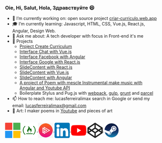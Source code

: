 ### Oie, Hi, Salut, Hola, Здравствуйте 😄

- 💼 I’m currently working on: open source project [criar-curriculo.web.app](https://criar-curriculo.web.app)
- 🎓 I’m currently learning: Javascript, HTML, CSS, Vue.js, React.js, Angular, Design Web.
- 💬 Ask me about: A tech developer with focus in Front-end it's me
- 🌿 Projects
  * [Project Create Curriculum](https://criar-curriculo.web.app?lang=en-US)
  * [Interface Chat with Vue.js](https://chat-vue-interface.web.app)  
  * [Interface Facebook with Angular](https://angular-facebook.web.app)  
  * [Interface Google with React.js](https://g00gle-reactjs.web.app) 
  * [SlideContent with React.js](https://slidecontent-reactjs.web.app)
  * [SlideContent with Vue.js](https://slidecontent-vuejs.web.app)
  * [SlideContent with Angular](https://angular-slidecontent.web.app) 
  * [A project of Poem with mescle Instrumental make music with Angular and Youtube API](https://rimandoaspoesias.web.app)
  * Boilerplate Stylus and Pug.js with [webpack](https://github.com/lucasferreiralimax/webpack_work), [gulp](https://github.com/lucasferreiralimax/gulp_work), [grunt](https://github.com/lucasferreiralimax/grunt_work) and [parcel](https://github.com/lucasferreiralimax/parcel_work)
- 📫 How to reach me: lucasferreiralimax search in Google or send my email: lucasferreiralimax@gmail.com
- 🎨 Art: I maker poems in [Youtube](https://www.youtube.com/channel/UCxvF9bQs3PAasQJoNfeX-og) and pieces of art

<br>

<a href="https://docs.microsoft.com/pt-br/users/lucasferreiralimax" target="_blank">
  <img align="center" alt="Lucas Ferreira de Lima Microsoft Docs Learn" width="50px" src="assets/microsoft-logo.svg" style="max-width:100%;" />
</a>
<a href="https://www.freecodecamp.org/lucasferreiralimax" target="_blank">
  <img align="center" alt="Lucas Ferreira de Lima FreeCodeCamp" width="50px" src="assets/freecodecamp-logo.png" style="max-width:100%;" />
</a>
<a href="https://app.pluralsight.com/profile/lucasferreiralimax" target="_blank">
  <img align="center" alt="Lucas Ferreira de Lima PluralSight" width="50px" src="assets/pluralsight-logo.png" style="max-width:100%;" />
</a>
<a href="https://www.linkedin.com/in/lucasferreiralimax" target="_blank">
  <img align="center" alt="Lucas Ferreira de Lima LinkdeIn" width="50px" src="assets/linkedin-logo.svg" style="max-width:100%;" />
</a>
<a href="https://www.youtube.com/channel/UCxvF9bQs3PAasQJoNfeX-og" target="_blank">
  <img align="center" alt="2L Rimando As Poesias Youtube" width="50px" src="assets/youtube-logo.svg" style="max-width:100%;" />
</a>
<a href="https://codepen.io/lucaslimax" target="_blank">
  <img align="center" alt="lucaslimax Codepen" width="50px" src="assets/codepen-logo.svg" style="max-width:100%;" />
</a>
<a href="https://steamcommunity.com/id/lucaslima1337" target="_blank">
  <img align="center" alt="2L steam games" width="50px" src="assets/steam-logo.png" style="max-width:100%;" />
</a>
